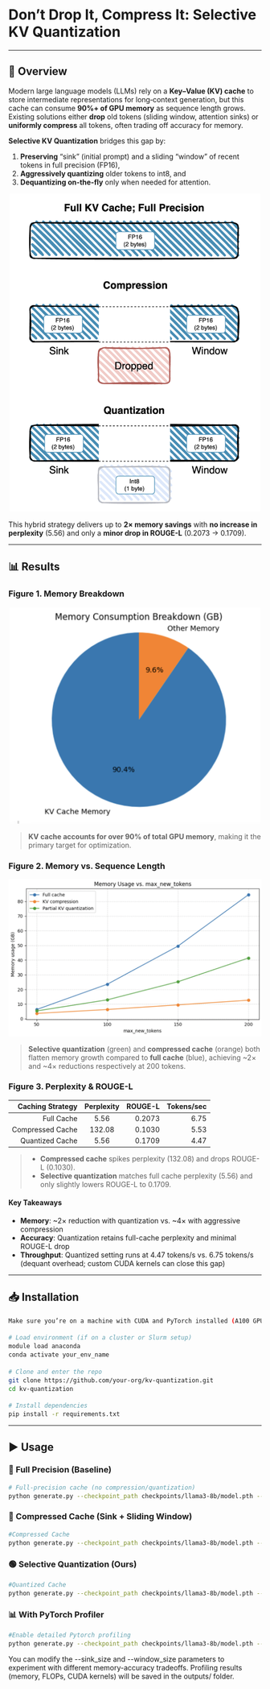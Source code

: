 # Don’t Drop It, Compress It: Selective KV Quantization
---

## 🚀 Overview

Modern large language models (LLMs) rely on a **Key–Value (KV) cache** to store intermediate representations for long‐context generation, but this cache can consume **90%+ of GPU memory** as sequence length grows. Existing solutions either **drop** old tokens (sliding window, attention sinks) or **uniformly compress** all tokens, often trading off accuracy for memory.

**Selective KV Quantization** bridges this gap by:

1. **Preserving** “sink” (initial prompt) and a sliding “window” of recent tokens in full precision (FP16),  
2. **Aggressively quantizing** older tokens to int8, and  
3. **Dequantizing on‐the‐fly** only when needed for attention.

<div align="center">
  <img src="images/different_models.png" alt="drawing" width="500"/>
</div>

This hybrid strategy delivers up to **2× memory savings** with **no increase in perplexity** (5.56) and only a **minor drop in ROUGE-L** (0.2073 → 0.1709).

---

## 📊 Results

### Figure 1. Memory Breakdown  
<div align="center">
  <img src="images/memory_consumption.png" alt="KV Cache Memory Breakdown (Fig.1)" width="500"/>
</div>

> **KV cache accounts for over 90% of total GPU memory**, making it the primary target for optimization.

### Figure 2. Memory vs. Sequence Length  
<div align="center">
  <img src="images/memory_vs_new_tokens.png" alt="Memory Usage vs max_new_tokens (Fig.2)" width="700"/>
</div>

> **Selective quantization** (green) and **compressed cache** (orange) both flatten memory growth compared to **full cache** (blue), achieving ~2× and ~4× reductions respectively at 200 tokens.

### Figure 3. Perplexity & ROUGE-L  
| Caching Strategy | Perplexity| ROUGE-L| Tokens/sec |
| ----------------:|:---------:| ------:| ----------:|
|     Full Cache   |    5.56   | 0.2073 |    6.75    |
| Compressed Cache |   132.08  | 0.1030 |    5.53    |
|  Quantized Cache |    5.56   | 0.1709 |    4.47    |

> - **Compressed cache** spikes perplexity (132.08) and drops ROUGE-L (0.1030).  
> - **Selective quantization** matches full cache perplexity (5.56) and only slightly lowers ROUGE-L to 0.1709.

#### Key Takeaways

- **Memory**: ~2× reduction with quantization vs. ~4× with aggressive compression  
- **Accuracy**: Quantization retains full-cache perplexity and minimal ROUGE-L drop  
- **Throughput**: Quantized setting runs at 4.47 tokens/s vs. 6.75 tokens/s (dequant overhead; custom CUDA kernels can close this gap)

---

## 📥 Installation

```bash
Make sure you’re on a machine with CUDA and PyTorch installed (A100 GPU recommended).

# Load environment (if on a cluster or Slurm setup)
module load anaconda
conda activate your_env_name

# Clone and enter the repo
git clone https://github.com/your-org/kv-quantization.git
cd kv-quantization

# Install dependencies
pip install -r requirements.txt
```

---

## ▶️ Usage

### 🔹 Full Precision (Baseline)

```bash
# Full-precision cache (no compression/quantization)
python generate.py --checkpoint_path checkpoints/llama3-8b/model.pth --prompt "Once upon a time,..." --max_new_tokens 200 --device cuda
```

### 🔸 Compressed Cache (Sink + Sliding Window)

```bash
#Compressed Cache
python generate.py --checkpoint_path checkpoints/llama3-8b/model.pth --prompt "Once upon a time,..." compress_kv --sink_size 16 --window_size 32 --max_new_tokens 200 --device cuda
```

### 🟢 Selective Quantization (Ours)

```bash
#Quantized Cache
python generate.py --checkpoint_path checkpoints/llama3-8b/model.pth --prompt "Once upon a time,..." quantize_kv --sink_size 16 --window_size 32 --max_new_tokens 200 --device cuda
```

### 📊 With PyTorch Profiler

```bash
#Enable detailed Pytorch profiling
python generate.py --checkpoint_path checkpoints/llama3-8b/model.pth --prompt "Once upon a time,..." quantize_kv --sink_size 16 --window_size 32 --max_new_tokens 200 --device cuda --profile run
```

You can modify the --sink_size and --window_size parameters to experiment with different memory-accuracy tradeoffs. Profiling results (memory, FLOPs, CUDA kernels) will be saved in the outputs/ folder.

